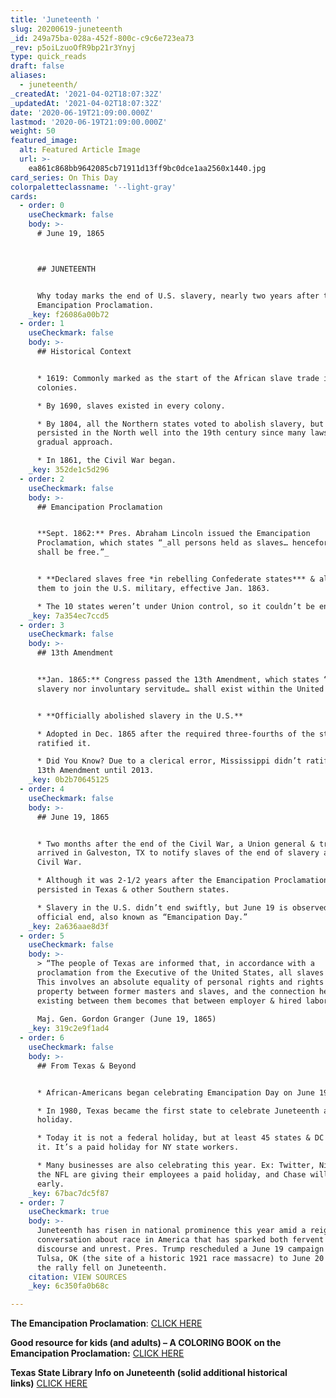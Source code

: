 ```yaml
---
title: 'Juneteenth '
slug: 20200619-juneteenth
_id: 249a75ba-028a-452f-800c-c9c6e723ea73
_rev: p5oiLzuoOfR9bp21r3Ynyj
type: quick_reads
draft: false
aliases:
  - juneteenth/
_createdAt: '2021-04-02T18:07:32Z'
_updatedAt: '2021-04-02T18:07:32Z'
date: '2020-06-19T21:09:00.000Z'
lastmod: '2020-06-19T21:09:00.000Z'
weight: 50
featured_image:
  alt: Featured Article Image
  url: >-
    ea861c868bb9642085cb71911d13ff9bc0dce1aa2560x1440.jpg
card_series: On This Day
colorpaletteclassname: '--light-gray'
cards:
  - order: 0
    useCheckmark: false
    body: >-
      # June 19, 1865  



      ## JUNETEENTH


      Why today marks the end of U.S. slavery, nearly two years after the
      Emancipation Proclamation.
    _key: f26086a00b72
  - order: 1
    useCheckmark: false
    body: >-
      ## Historical Context


      * 1619: Commonly marked as the start of the African slave trade in the
      colonies.

      * By 1690, slaves existed in every colony.

      * By 1804, all the Northern states voted to abolish slavery, but slavery
      persisted in the North well into the 19th century since many laws took a
      gradual approach.

      * In 1861, the Civil War began.
    _key: 352de1c5d296
  - order: 2
    useCheckmark: false
    body: >-
      ## Emancipation Proclamation


      **Sept. 1862:** Pres. Abraham Lincoln issued the Emancipation
      Proclamation, which states “_all persons held as slaves… henceforward
      shall be free.”_


      * **Declared slaves free *in rebelling Confederate states*** & allowed
      them to join the U.S. military, effective Jan. 1863.

      * The 10 states weren’t under Union control, so it couldn’t be enforced.
    _key: 7a354ec7ccd5
  - order: 3
    useCheckmark: false
    body: >-
      ## 13th Amendment


      **Jan. 1865:** Congress passed the 13th Amendment, which states “_neither
      slavery nor involuntary servitude… shall exist within the United States_.”


      * **Officially abolished slavery in the U.S.**

      * Adopted in Dec. 1865 after the required three-fourths of the states
      ratified it.

      * Did You Know? Due to a clerical error, Mississippi didn’t ratify the
      13th Amendment until 2013.
    _key: 0b2b70645125
  - order: 4
    useCheckmark: false
    body: >-
      ## June 19, 1865


      * Two months after the end of the Civil War, a Union general & troops
      arrived in Galveston, TX to notify slaves of the end of slavery and the
      Civil War.

      * Although it was 2-1/2 years after the Emancipation Proclamation, slavery
      persisted in Texas & other Southern states.

      * Slavery in the U.S. didn’t end swiftly, but June 19 is observed as its
      official end, also known as “Emancipation Day.”
    _key: 2a636aae8d3f
  - order: 5
    useCheckmark: false
    body: >-
      > “The people of Texas are informed that, in accordance with a
      proclamation from the Executive of the United States, all slaves are free.
      This involves an absolute equality of personal rights and rights of
      property between former masters and slaves, and the connection heretofore
      existing between them becomes that between employer & hired labor…”  
        
      Maj. Gen. Gordon Granger (June 19, 1865)
    _key: 319c2e9f1ad4
  - order: 6
    useCheckmark: false
    body: >-
      ## From Texas & Beyond


      * African-Americans began celebrating Emancipation Day on June 19, 1866.

      * In 1980, Texas became the first state to celebrate Juneteenth as a state
      holiday.

      * Today it is not a federal holiday, but at least 45 states & DC observe
      it. It’s a paid holiday for NY state workers.

      * Many businesses are also celebrating this year. Ex: Twitter, Nike and
      the NFL are giving their employees a paid holiday, and Chase will close
      early.
    _key: 67bac7dc5f87
  - order: 7
    useCheckmark: true
    body: >-
      Juneteenth has risen in national prominence this year amid a reignited
      conversation about race in America that has sparked both fervent civil
      discourse and unrest. Pres. Trump rescheduled a June 19 campaign rally in
      Tulsa, OK (the site of a historic 1921 race massacre) to June 20 because
      the rally fell on Juneteenth.
    citation: VIEW SOURCES
    _key: 6c350fa0b68c

---
```

**The Emancipation Proclamation**: [CLICK HERE](https://www.archives.gov/exhibits/featured-documents/emancipation-proclamation)

**Good resource for kids (and adults) – A COLORING BOOK on the Emancipation Proclamation:** [CLICK HERE](https://www.archives.gov/files/publications/kids/emancipation-proclamation-coloring-book.pdf)

**Texas State Library Info on Juneteenth (solid additional historical links)** [CLICK HERE](https://www.tsl.texas.gov/ref/abouttx/juneteenth.html)